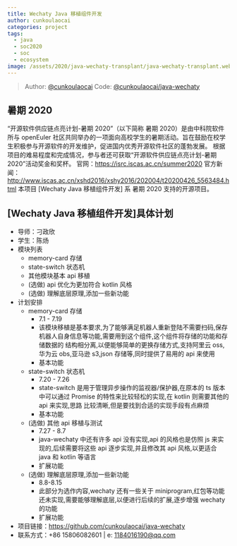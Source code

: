 ```yaml
---
title: Wechaty Java 移植组件开发
author: cunkoulaocai
categories: project
tags:
  - java
  - soc2020
  - soc
  - ecosystem
image: /assets/2020/java-wechaty-transplant/java-wechaty-transplant.webp
---
```


> Author: [@cunkoulaocai](https://github.com/cunkoulaocai)
> Code: [@cunkoulaocai/java-wechaty](https://github.com/cunkoulaocai/java-wechaty)

## 暑期 2020

“开源软件供应链点亮计划-暑期 2020”（以下简称 暑期 2020）是由中科院软件所与 openEuler 社区共同举办的一项面向高校学生的暑期活动。旨在鼓励在校学生积极参与开源软件的开发维护，促进国内优秀开源软件社区的蓬勃发展。 根据项目的难易程度和完成情况，参与者还可获取“开源软件供应链点亮计划-暑期 2020”活动奖金和奖杯。 官网：<https://isrc.iscas.ac.cn/summer2020> 官方新闻：<http://www.iscas.ac.cn/xshd2016/xshy2016/202004/t20200426_5563484.html> 本项目 [Wechaty Java 移植组件开发] 系 暑期 2020 支持的开源项目。

## [Wechaty Java 移植组件开发]具体计划

- 导师：刁政欣
- 学生：陈炀
- 模块列表
  - memory-card 存储
  - state-switch 状态机
  - 其他模块基本 api 移植
  - (选做) api 优化为更加符合 kotlin 风格
  - (选做) 理解底层原理,添加一些新功能
- 计划安排
  - memory-card 存储
    - 7.1 - 7.19
    - 该模块移植是基本要求,为了能够满足机器人重新登陆不需要扫码,保存机器人自身信息等功能,需要用到这个组件,这个组件将存储的功能和存储数据的 结构相分离,以便能够简单的更换存储方式,支持阿里云 oss,华为云 obs,亚马逊 s3,json 存储等,同时提供了易用的 api 来使用
    - 基本功能
  - state-switch 状态机
    - 7.20 - 7.26
    - state-switch 是用于管理异步操作的监视器/保护器,在原本的 ts 版本中可以通过 Promise 的特性来比较轻松的实现,在 kotlin 则需要其他的 api 来实现,思路 比较清晰,但是要找到合适的实现手段有点麻烦
    - 基本功能
  - (选做) 其他 api 移植与测试
    - 7.27 - 8.7
    - java-wechaty 中还有许多 api 没有实现,api 的风格也是仿照 js 来实现的,后续需要将这些 api 逐步实现,并且修改其 api 风格,以更适合 java 和 kotlin 等语言
    - 扩展功能
  - (选做) 理解底层原理,添加一些新功能
    - 8.8-8.15
    - 此部分为选作内容,wechaty 还有一些关于 miniprogram,红包等功能还未实现,需要能够理解底层,以便进行后续的扩展,逐步增强 wechaty 的功能
    - 扩展功能
- 项目链接：<https://github.com/cunkoulaocai/java-wechaty>
- 联系方式：+86 15806082601 | e: <1184016190@qq.com>
